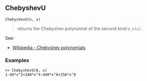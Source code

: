 ## ChebyshevU

```
ChebyshevU(n, x)
```

> returns the Chebyshev polynomial of the second kind `U_n(x)`.

See:  
* [Wikipedia - Chebyshev polynomials](https://en.wikipedia.org/wiki/Chebyshev_polynomials)

### Examples

```
>> ChebyshevU(8, x)    
1-40*x^2+240*x^4-448*x^6+256*x^8  
```